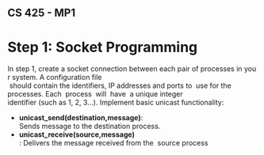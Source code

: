 ## CS 425 - MP1

# Step 1: Socket Programming 

In step 1, create a socket connection between each pair of processes in your system. A configuration file​ should contain the identifiers, IP addresses and ports to  use for the  processes. Each  process  will  have  a unique integer identifier (such as 1, 2, 3…). Implement basic unicast functionality:
* __unicast_send(destination,message)__: Sends message to the destination process.
* __unicast_receive(source,message)__​: Delivers the message received from the 
source process

